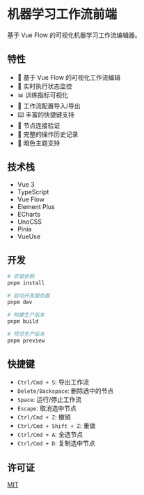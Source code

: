 # 机器学习工作流前端

基于 Vue Flow 的可视化机器学习工作流编辑器。

## 特性

- 🎨 基于 Vue Flow 的可视化工作流编辑
- 🚀 实时执行状态监控
- 📊 训练指标可视化
- 💾 工作流配置导入/导出
- ⌨️ 丰富的快捷键支持
- 🎯 节点连接验证
- 📝 完整的操作历史记录
- 🌙 暗色主题支持

## 技术栈

- Vue 3
- TypeScript
- Vue Flow
- Element Plus
- ECharts
- UnoCSS
- Pinia
- VueUse

## 开发

```bash
# 安装依赖
pnpm install

# 启动开发服务器
pnpm dev

# 构建生产版本
pnpm build

# 预览生产版本
pnpm preview
```

## 快捷键

- `Ctrl/Cmd + S`: 导出工作流
- `Delete/Backspace`: 删除选中的节点
- `Space`: 运行/停止工作流
- `Escape`: 取消选中节点
- `Ctrl/Cmd + Z`: 撤销
- `Ctrl/Cmd + Shift + Z`: 重做
- `Ctrl/Cmd + A`: 全选节点
- `Ctrl/Cmd + D`: 复制选中节点

## 许可证

[MIT](./LICENSE)
